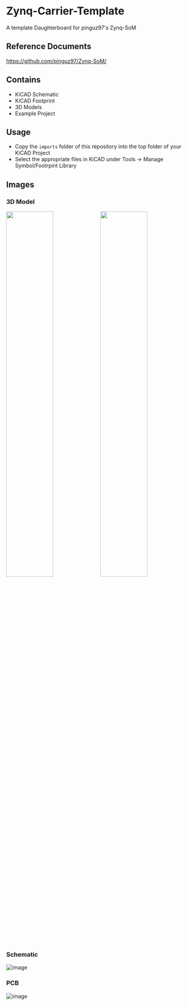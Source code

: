 # Zynq-Carrier-Template
A template Daughterboard for pinguz97's Zynq-SoM

## Reference Documents
https://github.com/pinguz97/Zynq-SoM/

## Contains
- KiCAD Schematic
- KiCAD Footprint
- 3D Models
- Example Project

## Usage
- Copy the `imports` folder of this repository into the top folder of your KiCAD Project
- Select the appropriate files in KiCAD under Tools -> Manage Symbol/Footrpint Library

## Images
### 3D Model
<img src="https://github.com/user-attachments/assets/2ce24d44-5a50-4afa-879a-8a80f9a7968a" width="50%" height="50%"><img src="https://github.com/user-attachments/assets/6064e8ae-9e3b-4431-894e-d82d494ab5e0" width="50%" height="50%">
### Schematic
![image](https://github.com/user-attachments/assets/ca7ac55d-871b-4b45-bee8-a49e4b4d366a)
### PCB
![image](https://github.com/user-attachments/assets/47e609d2-13cb-4450-abc1-d1d7cf0f33d9)


